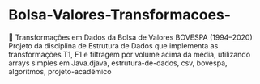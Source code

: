 # Bolsa-Valores-Transformacoes-
🧾 Transformações em Dados da Bolsa de Valores BOVESPA (1994–2020) Projeto da disciplina de Estrutura de Dados que implementa as transformações T1, F1 e filtragem por volume acima da média, utilizando arrays simples em Java.djava, estrutura-de-dados, csv, bovespa, algoritmos, projeto-acadêmico
